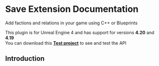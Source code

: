 # Save Extension Documentation

Add factions and relations in your game using C++ or Blueprints

This plugin is for Unreal Engine 4 and has support for versions **4.20** and **4.19**<br>
You can download this **[Test project](https://mega.nz/#!JMowlKCA!wZv-L6oNSJCwDw1CUbTFyjPOXvd6viB-QLgK-u36xtY)** to see and test the API


## Introduction


